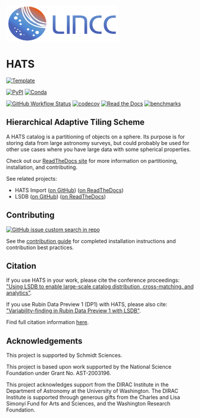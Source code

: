 <img src="https://github.com/astronomy-commons/lsdb/blob/main/docs/lincc-logo.png?raw=true" width="300" height="100">

# HATS

[![Template](https://img.shields.io/badge/Template-LINCC%20Frameworks%20Python%20Project%20Template-brightgreen)](https://lincc-ppt.readthedocs.io/en/stable/)

[![PyPI](https://img.shields.io/pypi/v/hats?color=blue&logo=pypi&logoColor=white)](https://pypi.org/project/hats/)
[![Conda](https://img.shields.io/conda/vn/conda-forge/hats.svg?color=blue&logo=condaforge&logoColor=white)](https://anaconda.org/conda-forge/hats)

[![GitHub Workflow Status](https://img.shields.io/github/actions/workflow/status/astronomy-commons/hats/smoke-test.yml)](https://github.com/astronomy-commons/hats/actions/workflows/smoke-test.yml)
[![codecov](https://codecov.io/gh/astronomy-commons/hats/branch/main/graph/badge.svg)](https://codecov.io/gh/astronomy-commons/hats)
[![Read the Docs](https://img.shields.io/readthedocs/hats)](https://hats.readthedocs.io/)
[![benchmarks](https://img.shields.io/github/actions/workflow/status/astronomy-commons/hats/asv-main.yml?label=benchmarks)](https://astronomy-commons.github.io/hats/)

## Hierarchical Adaptive Tiling Scheme

A HATS catalog is a partitioning of objects on a sphere. Its purpose is for 
storing data from large astronomy surveys, but could probably be used for other 
use cases where you have large data with some spherical properties.

Check out our [ReadTheDocs site](https://hats.readthedocs.io/en/stable/)
for more information on partitioning, installation, and contributing.

See related projects:

* HATS Import ([on GitHub](https://github.com/astronomy-commons/hats-import))
  ([on ReadTheDocs](https://hats-import.readthedocs.io/en/stable/))
* LSDB ([on GitHub](https://github.com/astronomy-commons/lsdb)) 
  ([on ReadTheDocs](https://lsdb.readthedocs.io/en/stable/))

## Contributing

[![GitHub issue custom search in repo](https://img.shields.io/github/issues-search/astronomy-commons/hats?color=purple&label=Good%20first%20issues&query=is%3Aopen%20label%3A%22good%20first%20issue%22)](https://github.com/astronomy-commons/hats/issues?q=is%3Aissue+is%3Aopen+label%3A%22good+first+issue%22)

See the [contribution guide](https://hats.readthedocs.io/en/stable/guide/contributing.html)
for completed installation instructions and contribution best practices.

## Citation

If you use HATS in your work, please cite the conference proceedings: 
["Using LSDB to enable large-scale catalog distribution, cross-matching, and analytics"](https://ui.adsabs.harvard.edu/abs/2025arXiv250102103C). 

If you use Rubin Data Preview 1 (DP1) with HATS, please also cite: ["Variability-finding in Rubin Data Preview 1 with LSDB"](https://ui.adsabs.harvard.edu/abs/2025arXiv250623955M).

Find full citation information [here](./CITATION.bib).

## Acknowledgements

This project is supported by Schmidt Sciences.

This project is based upon work supported by the National Science Foundation under Grant No. AST-2003196.

This project acknowledges support from the DIRAC Institute in the Department of Astronomy at the University of Washington. The DIRAC Institute is supported through generous gifts from the Charles and Lisa Simonyi Fund for Arts and Sciences, and the Washington Research Foundation.